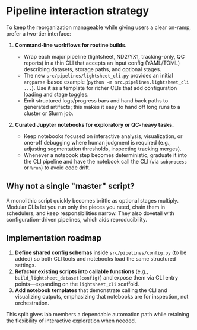 # Pipeline interaction strategy

To keep the reorganization manageable while giving users a clear on-ramp, prefer a two-tier interface:

1. **Command-line workflows for routine builds.**
   - Wrap each major pipeline (lightsheet, ND2/YX1, tracking-only, QC reports) in a thin CLI that accepts an input config (YAML/TOML) describing datasets, storage paths, and optional stages.
   - The new `src/pipelines/lightsheet_cli.py` provides an initial `argparse`-based example (`python -m src.pipelines.lightsheet_cli ...`). Use it as a template for richer CLIs that add configuration loading and stage toggles.
   - Emit structured logs/progress bars and hand back paths to generated artifacts; this makes it easy to hand off long runs to a cluster or Slurm job.

2. **Curated Jupyter notebooks for exploratory or QC-heavy tasks.**
   - Keep notebooks focused on interactive analysis, visualization, or one-off debugging where human judgment is required (e.g., adjusting segmentation thresholds, inspecting tracking merges).
   - Whenever a notebook step becomes deterministic, graduate it into the CLI pipeline and have the notebook call the CLI (via `subprocess` or `%run`) to avoid code drift.

## Why not a single "master" script?

A monolithic script quickly becomes brittle as optional stages multiply. Modular CLIs let you run only the pieces you need, chain them in schedulers, and keep responsibilities narrow. They also dovetail with configuration-driven pipelines, which aids reproducibility.

## Implementation roadmap

1. **Define shared config schemas** inside `src/pipelines/config.py` (to be added) so both CLI tools and notebooks load the same structured settings.
2. **Refactor existing scripts into callable functions** (e.g., `build_lightsheet_dataset(config)`) and expose them via CLI entry points—expanding on the `lightsheet_cli` scaffold.
3. **Add notebook templates** that demonstrate calling the CLI and visualizing outputs, emphasizing that notebooks are for inspection, not orchestration.

This split gives lab members a dependable automation path while retaining the flexibility of interactive exploration when needed.
